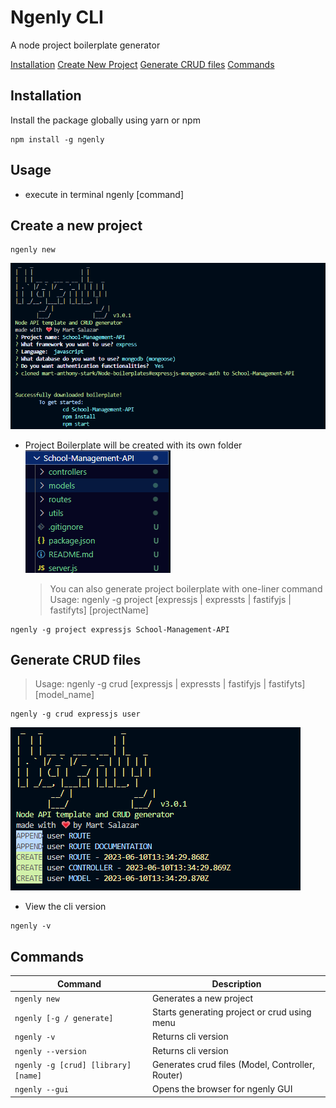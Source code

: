 # Ngenly CLI

A node project boilerplate generator

[Installation](#installation)
[Create New Project](#create-a-new-project)
[Generate CRUD files](#generate-crud-files)
[Commands](#commands)

## Installation

Install the package globally using yarn or npm

```console
npm install -g ngenly
```

## Usage

- execute in terminal
  ngenly [command]

## Create a new project

```console
ngenly new
```

![Alt text](image-1.png)

- Project Boilerplate will be created with its own folder
  ![Alt text](image-2.png)
  > You can also generate project boilerplate with one-liner command
  > Usage: ngenly -g project [expressjs | expressts | fastifyjs | fastifyts] [projectName]

```console
ngenly -g project expressjs School-Management-API
```

## Generate CRUD files

> Usage: ngenly -g crud [expressjs | expressts | fastifyjs | fastifyts] [model_name]

```
ngenly -g crud expressjs user
```

![Generate CRUD](image.png)

- View the cli version

```console
ngenly -v
```

## Commands

| Command                             | Description                                      |
| ----------------------------------- | ------------------------------------------------ |
| `ngenly new`                        | Generates a new project                          |
| `ngenly [-g / generate]`            | Starts generating project or crud using menu     |
| `ngenly -v`                         | Returns cli version                              |
| `ngenly --version`                  | Returns cli version                              |
| `ngenly -g [crud] [library] [name]` | Generates crud files (Model, Controller, Router) |
| `ngenly --gui`                      | Opens the browser for ngenly GUI                 |
